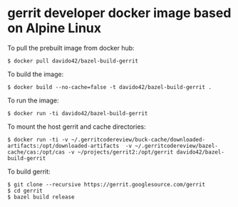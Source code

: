 # gerrit developer docker image based on Alpine Linux

To pull the prebuilt image from docker hub:

```
$ docker pull davido42/bazel-build-gerrit
```

To build the image:

```
$ docker build --no-cache=false -t davido42/bazel-build-gerrit .
```

To run the image:

```
$ docker run -ti davido42/bazel-build-gerrit
```

To mount the host gerrit and cache directories:

```
$ docker run -ti -v ~/.gerritcodereview/buck-cache/downloaded-artifacts:/opt/downloaded-artifacts  -v ~/.gerritcodereview/bazel-cache/cas:/opt/cas -v ~/projects/gerrit2:/opt/gerrit davido42/bazel-build-gerrit
```

To build gerrit:

```
$ git clone --recursive https://gerrit.googlesource.com/gerrit
$ cd gerrit
$ bazel build release
```
